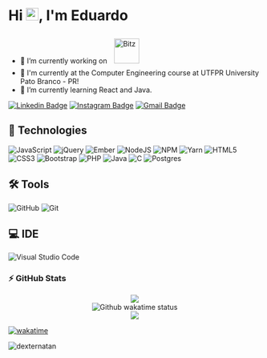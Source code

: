 <h1 align = "justify"> Hi <img src="https://media.giphy.com/media/hvRJCLFzcasrR4ia7z/giphy.gif" width="25px">, I'm Eduardo</h1>


- :rocket: I’m currently working on  <a href="https://bitzsoftwares.com.br/" target="_blank"> <img style="margin: 10px" src="https://user-images.githubusercontent.com/91758475/205046944-1171ba77-518e-4a9b-8e10-9a9faeede521.png" alt="Bitz" height="50"/> </a>
- 🔭 I'm currently at the Computer Engineering course at UTFPR University Pato Branco - PR!
- 🌱 I’m currently learning React and Java.



[![Linkedin Badge](https://img.shields.io/badge/-Eduardo.Immig-blue?style=flat-square&logo=Linkedin&logoColor=white&link=https:https://www.linkedin.com/in/Eduardo-Immig-27543a187/)](https://www.linkedin.com/in/eduardoimmig/)
[![Instagram Badge](https://img.shields.io/badge/-Eduardo.Immig-purple?style=flat-square&logo=instagram&logoColor=white&link=https://www.instagram.com/eduardo.immig/?hl=pt-br)](https://instagram.com/eduardo.immig)
[![Gmail Badge](https://img.shields.io/badge/-Eduardo.Immig-c14438?style=flat-square&logo=Gmail&logoColor=white&link=mailto:eduardo-immig@hotmail.com)](mailto:eduardo-immig@hotmail.com)
<!-- [![Medium Badge](https://img.shields.io/badge/-@natansl-03a57a?style=flat-square&labelColor=000000&logo=Medium&link=https://medium.com/@natansl/)](https://medium.com/@natansl) -->



## 🚀 Technologies

![JavaScript](https://img.shields.io/badge/javascript-%23323330.svg?style=for-the-badge&logo=javascript&logoColor=%23F7DF1E)
![jQuery](https://img.shields.io/badge/jquery-%230769AD.svg?style=for-the-badge&logo=jquery&logoColor=white)
![Ember](https://img.shields.io/badge/ember-1C1E24?style=for-the-badge&logo=ember.js&logoColor=#D04A37)
![NodeJS](https://img.shields.io/badge/node.js-6DA55F?style=for-the-badge&logo=node.js&logoColor=white)
![NPM](https://img.shields.io/badge/NPM-%23000000.svg?style=for-the-badge&logo=npm&logoColor=white)
![Yarn](https://img.shields.io/badge/yarn-%232C8EBB.svg?style=for-the-badge&logo=yarn&logoColor=white)
![HTML5](https://img.shields.io/badge/html5-%23E34F26.svg?style=for-the-badge&logo=html5&logoColor=white)
![CSS3](https://img.shields.io/badge/css3-%231572B6.svg?style=for-the-badge&logo=css3&logoColor=white)
![Bootstrap](https://img.shields.io/badge/bootstrap-%23563D7C.svg?style=for-the-badge&logo=bootstrap&logoColor=white)
![PHP](https://img.shields.io/badge/php-%23777BB4.svg?style=for-the-badge&logo=php&logoColor=white)
![Java](https://img.shields.io/badge/java-%23ED8B00.svg?style=for-the-badge&logo=java&logoColor=white)
![C](https://img.shields.io/badge/c-%2300599C.svg?style=for-the-badge&logo=c&logoColor=white)
![Postgres](https://img.shields.io/badge/postgres-%23316192.svg?style=for-the-badge&logo=postgresql&logoColor=white)

## 🛠 Tools
![GitHub](https://img.shields.io/badge/-GitHub-181717?style=flat-square&logo=github)
![Git](https://img.shields.io/badge/-Git-black?style=flat-square&logo=git)


## 💻 IDE
![Visual Studio Code](https://img.shields.io/badge/Visual%20Studio%20Code-0078d7.svg?style=for-the-badge&logo=visual-studio-code&logoColor=white)

<!-- ![Python](https://img.shields.io/badge/-Python-black?style=flat-square&logo=Python)
![React](https://img.shields.io/badge/-React-black?style=flat-square&logo=react) -->
<!-- ![TypeScript](https://img.shields.io/badge/-TypeScript-007ACC?style=flat-square&logo=typescript)
![MongoDB](https://img.shields.io/badge/-MongoDB-black?style=flat-square&logo=mongodb)
![GraphQL](https://img.shields.io/badge/-GraphQL-E10098?style=flat-square&logo=graphql)
![Apollo GraphQL](https://img.shields.io/badge/-Apollo%20GraphQL-311C87?style=flat-square&logo=apollo-graphql) -->
<!-- ![MySQL](https://img.shields.io/badge/-MySQL-black?style=flat-square&logo=mysql)
![Heroku](https://img.shields.io/badge/-Heroku-430098?style=flat-square&logo=heroku)
![Docker](https://img.shields.io/badge/-Docker-black?style=flat-square&logo=docker)
![DigitalOcean](https://img.shields.io/badge/-Digital%20Ocean-darkblue?style=flat-square&logo=digitalocean)
![Amazon AWS](https://img.shields.io/badge/Amazon%20AWS-232F3E?style=flat-square&logo=amazon-aws)
![Google Cloud](https://img.shields.io/badge/Google%20Cloud-black?style=flat-square&logo=google-cloud)-->
<!-- ![GitLab](https://img.shields.io/badge/-GitLab-FCA121?style=flat-square&logo=gitlab)
![BitBucket](https://img.shields.io/badge/-BitBucket-darkblue?style=flat-square&logo=bitbucket)
-->
### ⚡ GitHub Stats

<!--<div align="center"><img align="center" src="https://github-readme-stats.vercel.app/api?username=eimmig&show_icons=true&count_private=true&show_icons=true&include_all_commits=true&theme=radical"/></div> -->
<div align = "center">
 <img  src="https://github-readme-streak-stats.herokuapp.com/?user=eimmig&show_icons=true&locale=en&layout=compact&theme=radical&line_height=0" />
</div> 
<div align="center"><img align="center" src="https://github-readme-stats.vercel.app/api/wakatime?username=eimmig&show_icons=true&theme=radical&layout=compact" alt="Github wakatime status" /></div>


<!-- div align="center"><img align="center" src="https://github-readme-stats.vercel.app/api/top-langs/?username=eimmig&hide=TeX&theme=radical&layout=compact"/></div> -->


 <div align="center"><img src="https://spotify-github-profile.vercel.app/api/view?uid=21yf6jeehx6xktpb7nxlgujpy&cover_image=true&theme=default&show_offline=false&background_color=121212" /></div>
 
<!-- <p align="left"><small>Quantidade de visitas no meu perfil desde: 24/11/2021 🕵️ <br></small></p> -->
[![wakatime](https://wakatime.com/badge/user/2ed6b293-0d89-4c38-8964-2655a91bd86b.svg)](https://wakatime.com/@2ed6b293-0d89-4c38-8964-2655a91bd86b)
<p align="left"><p align="left"><img src="https://komarev.com/ghpvc/?username=EduardoImmig" alt="dexternatan" /></p>
<!-- <p align="left"><small>Obrigado e volte sempre 😄</small></p> --!

